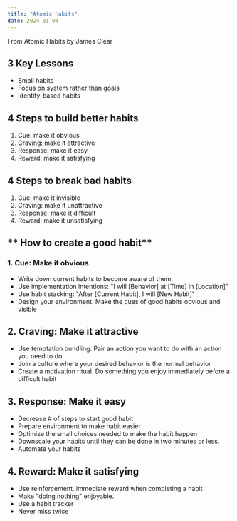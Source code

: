 ```yaml
---
title: "Atomic Habits"
date: 2024-01-04
---
```

From Atomic Habits by James Clear
## **3 Key Lessons**
- Small habits
- Focus on system rather than goals
- Identity-based habits

## **4 Steps to build better habits**
1. Cue: make it obvious
2. Craving: make it attractive
3. Response: make it easy
4. Reward: make it satisfying

## **4 Steps to break bad habits**
1. Cue: make it invisible
2. Craving: make it unattractive
3. Response: make it difficult
4. Reward: make it unsatisfying

## ** How to create a good habit**
### **1. Cue: Make it obvious**
- Write down current habits to become aware of them.
- Use implementation intentions: "I will [Behavior] at [Time] in [Location]"
- Use habit stacking: "After [Current Habit], I will [New Habit]"
- Design your environment. Make the cues of good habits obvious and visible

## 2. Craving: Make it attractive
- Use temptation bundling. Pair an action you want to do with an action you need to do.
- Join a culture where your desired behavior is the normal behavior
- Create a motivation ritual. Do something you enjoy immediately before a difficult habit

## 3. Response: Make it easy
- Decrease # of steps to start good habit
- Prepare environment to make habit easier
- Optimize the small choices needed to make the habit happen
- Downscale your habits until they can be done in two minutes or less.
- Automate your habits

## 4. Reward: Make it satisfying
- Use reinforcement. immediate reward when completing a habit
- Make "doing nothing" enjoyable.
- Use a habit tracker
- Never miss twice
